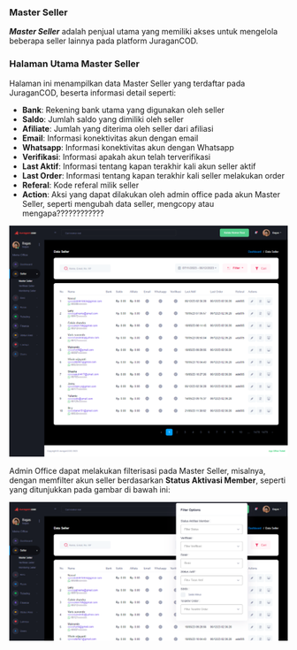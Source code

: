 ### Master Seller

<b>_Master Seller_</b> adalah penjual utama yang memiliki akses untuk mengelola beberapa seller lainnya pada platform JuraganCOD.

### Halaman Utama Master Seller

Halaman ini menampilkan data Master Seller yang terdaftar pada JuraganCOD, beserta informasi detail seperti: <br>

- <b>Bank</b>: Rekening bank utama yang digunakan oleh seller
- <b>Saldo</b>: Jumlah saldo yang dimiliki oleh seller
- <b>Afiliate</b>: Jumlah yang diterima oleh seller dari afiliasi
- <b>Email</b>: Informasi konektivitas akun dengan email
- <b>Whatsapp</b>: Informasi konektivitas akun dengan Whatsapp
- <b>Verifikasi</b>: Informasi apakah akun telah terverifikasi
- <b>Last Aktif</b>: Informasi tentang kapan terakhir kali akun seller aktif
- <b>Last Order</b>: Informasi tentang kapan terakhir kali seller melakukan order
- <b>Referal</b>: Kode referal milik seller
- <b>Action</b>: Aksi yang dapat dilakukan oleh admin office pada akun Master Seller, seperti mengubah data seller, mengcopy atau mengapa????????????

![image](master-seller.png)

Admin Office dapat melakukan filterisasi pada Master Seller, misalnya, dengan memfilter akun seller berdasarkan <b>Status Aktivasi Member</b>, seperti yang ditunjukkan pada gambar di bawah ini:

![image](master-seller-filter.png)
